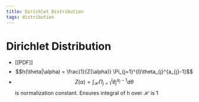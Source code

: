 ```yaml
---
title: Dirichlet Distribution
tags: distribution
---
```


# Dirichlet Distribution
- [[PDF]]
- $$h(\theta|\alpha) = \frac{1}{Z(\alpha)} \Pi_{j=1}^{l}\theta_{j}^{a_{j}-1}$$
- $$Z(\alpha) = \int_{\mathcal{H}}\Pi_{j=1}^{l}\theta_{j}^{\alpha_{j}-1}d\theta$$ is normalization constant. Ensures integral of h over $\mathcal{H}$ is 1














































